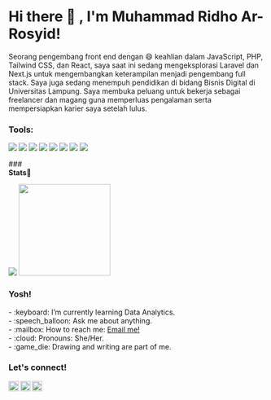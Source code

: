 

# <summary><strong>Hi there :wave: , I'm Muhammad Ridho Ar-Rosyid!</strong></summary>
Seorang pengembang front end dengan :smile: keahlian dalam JavaScript, PHP, Tailwind CSS, dan React, saya saat ini sedang mengeksplorasi Laravel dan Next.js untuk mengembangkan keterampilan menjadi pengembang full stack. Saya juga sedang menempuh pendidikan di bidang Bisnis Digital di Universitas Lampung. Saya membuka peluang untuk bekerja sebagai freelancer dan magang guna memperluas pengalaman serta mempersiapkan karier saya setelah lulus.

### <summary><strong>Tools:</strong></summary>
<p>
    <img src="https://img.shields.io/badge/Text%20Editor-Visual%20Studio%20Code-blue?&logo=visual%20studio%20code&logoColor=blue"/>
    <img src="https://img.shields.io/badge/Language-Javascript-yellow?logo=javascript" />
    <img src="https://img.shields.io/badge/Language-PHP-777BB4?logo=php" />
    <img src="https://img.shields.io/badge/css_framework-TailwindCSS-%2306B6D4?logo=tailwindcss" />
    <img src="https://img.shields.io/badge/css_framework-Bootstrap-%237952B3?logo=bootstrap" />
    <img src="https://img.shields.io/badge/framework-React-%2361DAFB?logo=react" />
    <img src="https://img.shields.io/badge/framework-Next.Js-%23000000?logo=nextdotjs" />
    <img src="https://img.shields.io/badge/framework-Laravel-%23FF2D20?logo=Laravel" />
</p>
### <summary><strong>Stats💪</strong></summary>
<p>
    <img src="https://github-readme-stats.vercel.app/api?username=ridhoarrosyid&hide=contribs,prs&show_icons=true&hide_border=true&title_color=000" />
    <img src="https://github-readme-stats.vercel.app/api/top-langs/?username=ridhoarrosyid&layout=compact" height=180 />
</p>

### <summary><strong>Yosh!</strong></summary>
<p>
    - :keyboard: I’m currently learning Data Analytics. </br>
    - :speech_balloon: Ask me about anything.</br>
    - :mailbox: How to reach me: <a href="mailto:youremail@gmail.com">Email me!</a>  </br>
    - :cloud: Pronouns: She/Her. </br>
    - :game_die: Drawing and writing are part of me. </br>
<p>
 
### <summary><strong>Let's connect!</strong></summary>
<a href="https://twitter.com/yours">
  <img align="left" alt="Goo's Twitter" width="20px" src="https://simpleicons.now.sh/twitter/495f7e" />
</a>
<a href="https://www.instagram.com/yours/">
  <img align="left" alt="Goo's Instagram" width="20px" src="https://simpleicons.now.sh/instagram/495f7e" />
</a>
<a href="https://yours.com/">
  <img align="left" alt="Goo's Blog" width="20px" src="https://simpleicons.now.sh/blogger/495f7e" />
</a>
